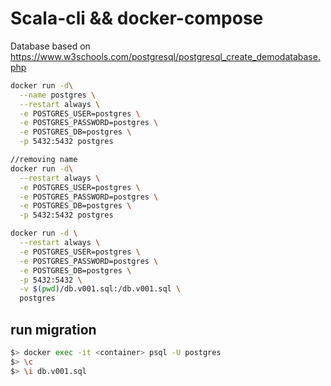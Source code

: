 # Scala-cli && docker-compose

Database based on <https://www.w3schools.com/postgresql/postgresql_create_demodatabase.php>

```bash
docker run -d\
  --name postgres \
  --restart always \
  -e POSTGRES_USER=postgres \
  -e POSTGRES_PASSWORD=postgres \
  -e POSTGRES_DB=postgres \
  -p 5432:5432 postgres
```

```bash
//removing name
docker run -d\
  --restart always \
  -e POSTGRES_USER=postgres \
  -e POSTGRES_PASSWORD=postgres \
  -e POSTGRES_DB=postgres \
  -p 5432:5432 postgres
```

```bash
docker run -d \
  --restart always \
  -e POSTGRES_USER=postgres \
  -e POSTGRES_PASSWORD=postgres \
  -e POSTGRES_DB=postgres \
  -p 5432:5432 \
  -v $(pwd)/db.v001.sql:/db.v001.sql \
  postgres
  ```

## run migration

``` bash
$> docker exec -it <container> psql -U postgres
$> \c
$> \i db.v001.sql
```
